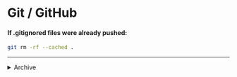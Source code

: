 # Git / GitHub

#### If .gitignored files were already pushed:
```zsh
git rm -rf --cached .
```

* * *

<details>
<summary>Archive</summary>

## **Setting up a new project**:

Once in your project folder you can run **git init** to initialize:

```git init``` 

Now you can use **git add** in order to stage the first file(s):

```git add <filename>```

Now your files are in the staging area but not committed. You can check what is in the staging area and what is not with **git status**:

```git status```

Now that your files are staged then you can make the commit to freeze the versions in time:

```git commit -m "some descriptive message"```

*IF A MESSAGE IS OMITTED YOU CAN ESCAPE WITH :qa!

* * *

## **Setting up GitHub repo**:

Now that Git is tracking your project files and you have a commit. Now you can create a GitHub repo. Once created you'll see:


**Push an existing repository from the command line:**

```git remote add origin https://github.com/ryanpsmith26/your-project-name.git```

```git push -u origin master```


Now you can connect Git to your GitHub repo withthe first commmand in the terminal.

Then push your commit into GitHubwith the second command.
* * *

## **Using Git**:

You can see a log of all commits with:

```git log```

You can see actual changes for a particular commit with:

```git show <commit id>```

Revert to a prior commit with:

```git reset --hard <commit-id>```

### **Branching**

To list all branches in the repository:

```git branch```

To create a new branch:

```git branch new-branch-name```

This will only create the branch. To switch to a specific branch and start working within it:

```git checkout another-branch```

Alternatively, if you want to create a new branch and immediately switch to it:

```git checkout -b new-branch-name```

### **Merging Branches**

To merge two branches (on your local repository) such as a feature branch and the master branch:

Ensure you are on the receiving branch (master would receive from feature branch):

```git checkout master```

Both the feature and master branches must be completely up-to-date, including with remote changes.

To pull and merge the most recent remote changes:

```git pull```

To merge the feature branch into the master branch:

```git merge feature-branch```

Delete the now-irrelevant feature branch:

```git branch -d feature-branch```

To change an existing branch name (make sure you're on that branch first then):

```git branch -m "new-name" ```
</details>